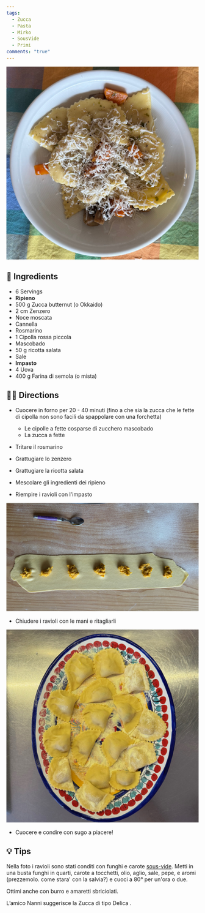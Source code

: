 ```yaml
---
tags:
  - Zucca
  - Pasta
  - Mirko
  - SousVide
  - Primi
comments: "true"
---
```


![](../images/ravioli-zucca-e-zenzero.jpeg)
## 🧾 Ingredients

- 6 Servings
- **Ripieno**
- 500 g Zucca butternut (o Okkaido)
- 2 cm Zenzero
- Noce moscata
- Cannella
- Rosmarino
- 1 Cipolla rossa piccola
- Mascobado
- 50 g ricotta salata
- Sale
- **Impasto**
- 4 Uova
- 400 g Farina di semola (o mista)

## 👩‍🍳 Directions

- Cuocere in forno per 20 - 40 minuti (fino a che sia la zucca che le fette di cipolla non sono facili da spappolare con una forchetta)
	- Le cipolle a fette cosparse di zucchero mascobado
	- La zucca a fette
- Tritare il rosmarino
- Grattugiare lo zenzero
- Grattugiare la ricotta salata
- Mescolare gli ingredienti dei ripieno

- Riempire i ravioli con l'impasto

![](../images/ravioli-zucca-zenzero-chiusura.jpeg)
- Chiudere i ravioli con le mani e ritagliarli

![](../images/ravioli-zucca-e-zenzero-chiusi.jpeg)
- Cuocere e condire con sugo a piacere!

## 💡 Tips

Nella foto i ravioli sono stati conditi con funghi e carote [sous-vide](Sous%20Vide.md). 
Metti in una busta funghi in quarti, carote a tocchetti, olio, aglio, sale, pepe, e aromi (prezzemolo. come stara' con la salvia?) e cuoci a 80° per un'ora o due.

Ottimi anche con burro e amaretti sbriciolati.

L’amico Nanni suggerisce la Zucca di tipo Delica .
